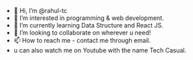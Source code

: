 - 👋 Hi, I’m @rahul-tc
- 👀 I’m interested in programming & web development.
- 🌱 I’m currently learning Data Structure and React JS.
- 💞️ I’m looking to collaborate on wherever u need!
- 📫 How to reach me - contact me through email.
- u can also watch me on Youtube with the name Tech Casual.

<!---
rahul-tc/rahul-tc is a ✨ special ✨ repository because its `README.md` (this file) appears on your GitHub profile.
You can click the Preview link to take a look at your changes.
--->
